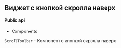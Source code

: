 ## Виджет с кнопкой скролла наверх

#### Public api

-   Components

`ScrollToolbar` - Компонент с кнопкой скролла наверх
